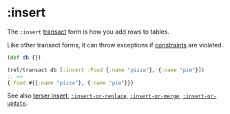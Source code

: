 # :insert

The `:insert` [transact](transact.md) form is how you add rows to tables.

Like other transact forms, it can throw exceptions if [constraints](constraints.md) are violated.

```clojure 
(def db {})

(rel/transact db [:insert :Food {:name "pizza"}, {:name "pie"}])
;; =>
{:Food #{{:name "pizza"}, {:name "pie"}}} 
```

See also [terser insert](terse-insert.md), [`:insert-or-replace`](insert-or-replace.md), [`:insert-or-merge`](insert-or-merge.md),
[`:insert-or-update`](insert-or-update.md).
